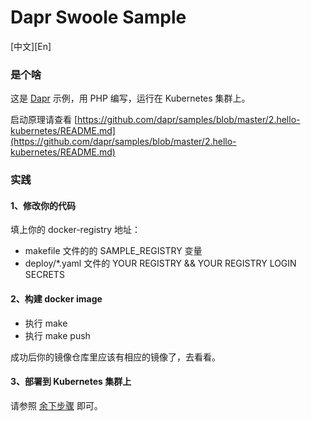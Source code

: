 # Dapr Swoole Sample

[中文][En]

### 是个啥
这是 [Dapr](https://github.com/dapr) 示例，用 PHP 编写，运行在 Kubernetes 集群上。

启动原理请查看 [https://github.com/dapr/samples/blob/master/2.hello-kubernetes/README.md](https://github.com/dapr/samples/blob/master/2.hello-kubernetes/README.md)

### 实践

#### 1、修改你的代码

填上你的 docker-registry 地址：
- makefile 文件的的 SAMPLE_REGISTRY 变量
- deploy/*.yaml 文件的 YOUR REGISTRY && YOUR REGISTRY LOGIN SECRETS

#### 2、构建 docker image 

- 执行 make
- 执行 make push

成功后你的镜像仓库里应该有相应的镜像了，去看看。

#### 3、部署到 Kubernetes 集群上

请参照 [余下步骤](https://github.com/dapr/samples/blob/master/2.hello-kubernetes/README.md#step-1---setup-dapr-on-your-kubernetes-cluster) 即可。

